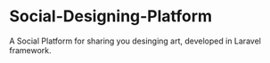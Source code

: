 # Social-Designing-Platform
A Social Platform for sharing you desinging art, developed in Laravel framework.
